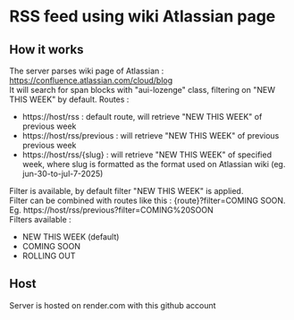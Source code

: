 # RSS feed using wiki Atlassian page

## How it works

The server parses wiki page of Atlassian : https://confluence.atlassian.com/cloud/blog  
It will search for span blocks with "aui-lozenge" class, filtering on "NEW THIS WEEK" by default.
Routes :

- https://host/rss : default route, will retrieve "NEW THIS WEEK" of previous week
- https://host/rss/previous : will retrieve "NEW THIS WEEK" of previous previous week
- https://host/rss/{slug} : will retrieve "NEW THIS WEEK" of specified week, where slug is formatted as the format used on Atlassian wiki (eg. jun-30-to-jul-7-2025)

Filter is available, by default filter "NEW THIS WEEK" is applied.  
Filter can be combined with routes like this : {route}?filter=COMING SOON. Eg. https://host/rss/previous?filter=COMING%20SOON  
Filters available :

- NEW THIS WEEK (default)
- COMING SOON
- ROLLING OUT

## Host

Server is hosted on render.com with this github account
